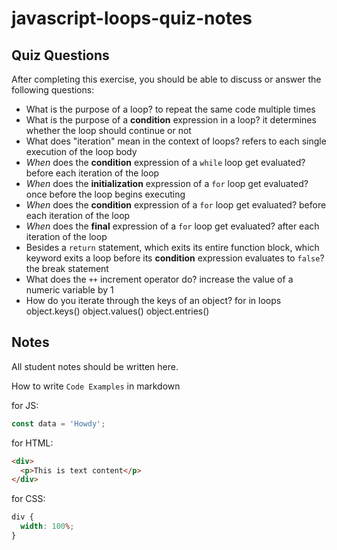 # javascript-loops-quiz-notes

## Quiz Questions

After completing this exercise, you should be able to discuss or answer the following questions:

- What is the purpose of a loop?
  to repeat the same code multiple times
- What is the purpose of a **condition** expression in a loop?
  it determines whether the loop should continue or not
- What does "iteration" mean in the context of loops?
  refers to each single execution of the loop body
- _When_ does the **condition** expression of a `while` loop get evaluated?
  before each iteration of the loop
- _When_ does the **initialization** expression of a `for` loop get evaluated?
  once before the loop begins executing
- _When_ does the **condition** expression of a `for` loop get evaluated?
  before each iteration of the loop
- _When_ does the **final** expression of a `for` loop get evaluated?
  after each iteration of the loop
- Besides a `return` statement, which exits its entire function block, which keyword exits a loop before its **condition** expression evaluates to `false`?
  the break statement
- What does the `++` increment operator do?
  increase the value of a numeric variable by 1
- How do you iterate through the keys of an object?
  for in loops
  object.keys()
  object.values()
  object.entries()

## Notes

All student notes should be written here.

How to write `Code Examples` in markdown

for JS:

```javascript
const data = 'Howdy';
```

for HTML:

```html
<div>
  <p>This is text content</p>
</div>
```

for CSS:

```css
div {
  width: 100%;
}
```
